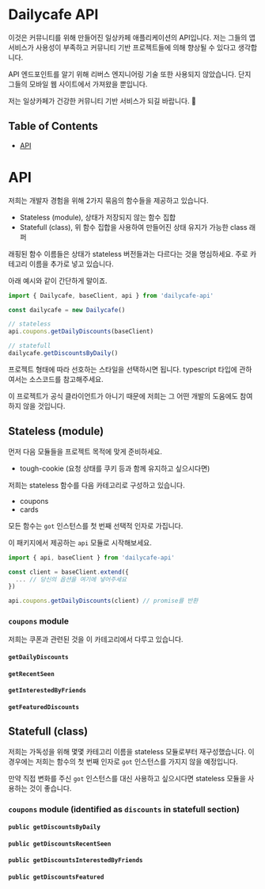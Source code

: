 # Dailycafe API

이것은 커뮤니티를 위해 만들어진 일상카페 애플리케이션의 API입니다.
저는 그들의 앱 서비스가 사용성이 부족하고 커뮤니티 기반 프로젝트들에 의해 향상될 수 있다고 생각합니다.

API 엔드포인트를 알기 위해 리버스 엔지니어링 기술 또한 사용되지 않았습니다.
단지 그들의 모바일 웹 사이트에서 가져왔을 뿐입니다.

저는 일상카페가 건강한 커뮤니티 기반 서비스가 되길 바랍니다. 🥳

## Table of Contents

- [API](#api)

# API

저희는 개발자 경험을 위해 2가지 묶음의 함수들을 제공하고 있습니다.

- Stateless (module), 상태가 저장되지 않는 함수 집합
- Statefull (class), 위 함수 집합을 사용하여 만들어진 상태 유지가 가능한 class 래퍼

래핑된 함수 이름들은 상태가 stateless 버전들과는 다르다는 것을 명심하세요.
주로 카테고리 이름을 추가로 넣고 있습니다.

아래 예시와 같이 간단하게 말이죠.

```typescript
import { Dailycafe, baseClient, api } from 'dailycafe-api'

const dailycafe = new Dailycafe()

// stateless
api.coupons.getDailyDiscounts(baseClient)

// statefull
dailycafe.getDiscountsByDaily()
```

프로젝트 형태에 따라 선호하는 스타일을 선택하시면 됩니다.
typescript 타입에 관하여서는 소스코드를 참고해주세요.

이 프로젝트가 공식 클라이언트가 아니기 때문에 저희는 그 어떤 개발의 도움에도 참여하지 않을 것입니다.

## Stateless (module)

먼저 다음 모듈들을 프로젝트 목적에 맞게 준비하세요.
- tough-cookie (요청 상태를 쿠키 등과 함께 유지하고 싶으시다면)

저희는 stateless 함수를 다음 카테고리로 구성하고 있습니다.
- coupons
- cards

모든 함수는 `got` 인스턴스를 첫 번째 선택적 인자로 가집니다.

이 패키지에서 제공하는 `api` 모듈로 시작해보세요.

```typescript
import { api, baseClient } from 'dailycafe-api'

const client = baseClient.extend({
  ... // 당신의 옵션을 여기에 넣어주세요
})

api.coupons.getDailyDiscounts(client) // promise를 반환
```

### `coupons` module

저희는 쿠폰과 관련된 것을 이 카테고리에서 다루고 있습니다.

#### `getDailyDiscounts`

#### `getRecentSeen`

#### `getInterestedByFriends`

#### `getFeaturedDiscounts`

## Statefull (class)

저희는 가독성을 위해 몇몇 카테고리 이름을 stateless 모듈로부터 재구성했습니다.
이 경우에는 저희는 함수의 첫 번째 인자로 `got` 인스턴스를 가지지 않을 예정입니다.

만약 직접 변화를 주신 `got` 인스턴스를 대신 사용하고 싶으시다면 stateless 모듈을 사용하는 것이 좋습니다.

### `coupons` module (identified as `discounts` in statefull section)

#### `public getDiscountsByDaily`

#### `public getDiscountsRecentSeen`

#### `public getDiscountsInterestedByFriends`

#### `public getDiscountsFeatured`
